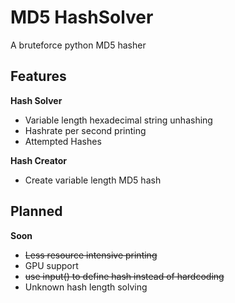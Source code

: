 # MD5 HashSolver
A bruteforce python MD5 hasher

## Features

 **Hash Solver**
 - Variable length hexadecimal string unhashing
 - Hashrate per second printing 
 - Attempted Hashes
 

**Hash Creator**
 - Create variable length MD5 hash

 ## Planned  
 

 **Soon**

 - ~~Less resource intensive printing~~
 - GPU support
 - ~~use input() to define hash instead of hardcoding~~
 - Unknown hash length solving 


